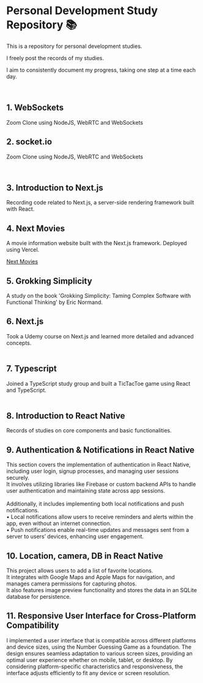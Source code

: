 # Personal Development Study Repository 📚

This is a repository for personal development studies.

I freely post the records of my studies.
</br>

I aim to consistently document my progress, taking one step at a time each day.

</br>

## 1. WebSockets

Zoom Clone using NodeJS, WebRTC and WebSockets

## 2. socket.io

Zoom Clone using NodeJS, WebRTC and WebSockets

</br>

## 3. Introduction to Next.js

Recording code related to Next.js, a server-side rendering framework built with React.

## 4. Next Movies

A movie information website built with the Next.js framework.
Deployed using Vercel.

[Next Movies](https://nextjs-movies-loveflora.vercel.app/)

## 5. Grokking Simplicity

A study on the book 'Grokking Simplicity: Taming Complex Software with Functional Thinking' by Eric Normand.

## 6. Next.js

Took a Udemy course on Next.js and learned more detailed and advanced concepts.
</br></br>

## 7. Typescript

Joined a TypeScript study group and built a TicTacToe game using React and TypeScript.
</br></br>

## 8. Introduction to React Native

Records of studies on core components and basic functionalities.
<br/>

## 9. Authentication & Notifications in React Native

This section covers the implementation of authentication in React Native, including user login, signup processes, and managing user sessions securely. <br/>
It involves utilizing libraries like Firebase or custom backend APIs to handle user authentication and maintaining state across app sessions.
<br/><br/>
Additionally, it includes implementing both local notifications and push notifications.<br/>
• Local notifications allow users to receive reminders and alerts within the app, even without an internet connection.<br/>
• Push notifications enable real-time updates and messages sent from a server to users’ devices, enhancing user engagement.
<br/>

## 10. Location, camera, DB in React Native

This project allows users to add a list of favorite locations. <br/>It integrates with Google Maps and Apple Maps for navigation, and manages camera permissions for capturing photos.<br/> It also features image preview functionality and stores the data in an SQLite database for persistence.

## 11. Responsive User Interface for Cross-Platform Compatibility

I implemented a user interface that is compatible across different platforms and device sizes, using the Number Guessing Game as a foundation. The design ensures seamless adaptation to various screen sizes, providing an optimal user experience whether on mobile, tablet, or desktop. By considering platform-specific characteristics and responsiveness, the interface adjusts efficiently to fit any device or screen resolution.
